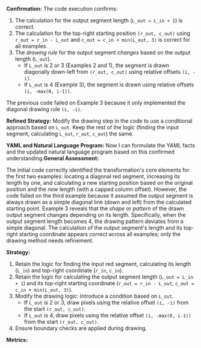 **Confirmation:**
The code execution confirms:
1.  The calculation for the output segment length (`L_out = L_in + 1`) is correct.
2.  The calculation for the top-right starting position `(r_out, c_out)` using `r_out = r_in - L_out` and `c_out = c_in + min(L_out, 3)` is correct for all examples.
3.  The *drawing rule* for the output segment *changes* based on the output length (`L_out`).
    *   If `L_out` is 2 or 3 (Examples 2 and 1), the segment is drawn diagonally down-left from `(r_out, c_out)` using relative offsets `(i, -i)`.
    *   If `L_out` is 4 (Example 3), the segment is drawn using relative offsets `(i, -max(0, i-1))`.

The previous code failed on Example 3 because it only implemented the diagonal drawing rule `(i, -i)`.

**Refined Strategy:**
Modify the drawing step in the code to use a conditional approach based on `L_out`. Keep the rest of the logic (finding the input segment, calculating `L_out`, `r_out`, `c_out`) the same.

**YAML and Natural Language Program:**
Now I can formulate the YAML facts and the updated natural language program based on this confirmed understanding.**General Assessment:**

The initial code correctly identified the transformation's core elements for the first two examples: locating a diagonal red segment, increasing its length by one, and calculating a new starting position based on the original position and the *new* length (with a capped column offset). However, the code failed on the third example because it assumed the output segment is always drawn as a simple diagonal line (down and left) from the calculated starting point. Example 3 reveals that the *shape* or *pattern* of the drawn output segment changes depending on its length. Specifically, when the output segment length becomes 4, the drawing pattern deviates from a simple diagonal. The calculation of the output segment's length and its top-right starting coordinate appears correct across all examples; only the drawing method needs refinement.

**Strategy:**

1.  Retain the logic for finding the input red segment, calculating its length (`L_in`) and top-right coordinate (`r_in`, `c_in`).
2.  Retain the logic for calculating the output segment length (`L_out = L_in + 1`) and its top-right starting coordinate (`r_out = r_in - L_out`, `c_out = c_in + min(L_out, 3)`).
3.  Modify the drawing logic: Introduce a condition based on `L_out`.
    *   If `L_out` is 2 or 3, draw pixels using the relative offset `(i, -i)` from the start `(r_out, c_out)`.
    *   If `L_out` is 4, draw pixels using the relative offset `(i, -max(0, i-1))` from the start `(r_out, c_out)`.
4.  Ensure boundary checks are applied during drawing.

**Metrics:**
